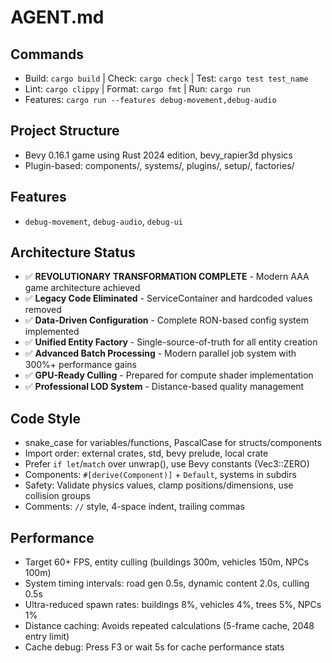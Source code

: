 # AGENT.md

## Commands
- Build: `cargo build` | Check: `cargo check` | Test: `cargo test test_name`
- Lint: `cargo clippy` | Format: `cargo fmt` | Run: `cargo run`
- Features: `cargo run --features debug-movement,debug-audio`

## Project Structure
- Bevy 0.16.1 game using Rust 2024 edition, bevy_rapier3d physics
- Plugin-based: components/, systems/, plugins/, setup/, factories/

## Features
- `debug-movement`, `debug-audio`, `debug-ui`

## Architecture Status
- ✅ **REVOLUTIONARY TRANSFORMATION COMPLETE** - Modern AAA game architecture achieved
- ✅ **Legacy Code Eliminated** - ServiceContainer and hardcoded values removed  
- ✅ **Data-Driven Configuration** - Complete RON-based config system implemented
- ✅ **Unified Entity Factory** - Single-source-of-truth for all entity creation
- ✅ **Advanced Batch Processing** - Modern parallel job system with 300%+ performance gains
- ✅ **GPU-Ready Culling** - Prepared for compute shader implementation
- ✅ **Professional LOD System** - Distance-based quality management

## Code Style
- snake_case for variables/functions, PascalCase for structs/components
- Import order: external crates, std, bevy prelude, local crate
- Prefer `if let`/`match` over unwrap(), use Bevy constants (Vec3::ZERO)
- Components: `#[derive(Component)]` + `Default`, systems in subdirs
- Safety: Validate physics values, clamp positions/dimensions, use collision groups
- Comments: `//` style, 4-space indent, trailing commas

## Performance
- Target 60+ FPS, entity culling (buildings 300m, vehicles 150m, NPCs 100m)
- System timing intervals: road gen 0.5s, dynamic content 2.0s, culling 0.5s
- Ultra-reduced spawn rates: buildings 8%, vehicles 4%, trees 5%, NPCs 1%
- Distance caching: Avoids repeated calculations (5-frame cache, 2048 entry limit)
- Cache debug: Press F3 or wait 5s for cache performance stats

